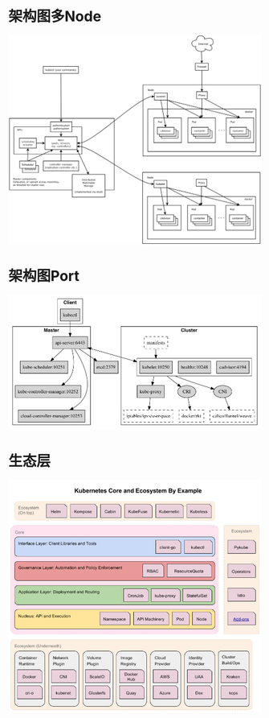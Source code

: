 # 架构图多Node
![images/architecture01.png](images/architecture01.png)

# 架构图Port
![images/components02.png](images/components02.png)

# 生态层
![images/ecosystem.png](images/ecosystem.png)